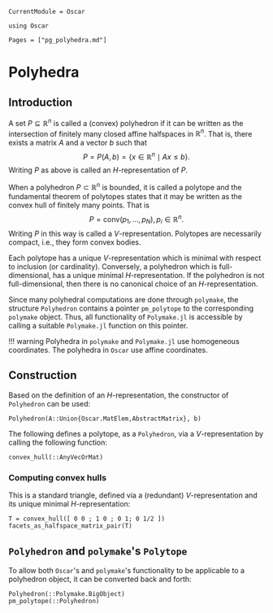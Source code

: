 ```@meta
CurrentModule = Oscar
```

```@setup oscar
using Oscar
```

```@contents
Pages = ["pg_polyhedra.md"]
```

# Polyhedra

## Introduction

A set $P \subseteq \mathbb{R}^n$ is called a (convex) polyhedron if it can be written as the intersection of finitely many closed affine halfspaces in $\mathbb{R}^n$.
That is, there exists a matrix $A$ and a vector $b$ such that
$$P = P(A,b) = \{ x \in \mathbb{R}^n \mid Ax \leq b\}.$$
Writing $P$ as above is called an $H$-representation of $P$.

When a polyhedron $P \subset \mathbb{R}^n$ is bounded, it is called a polytope and the fundamental theorem of polytopes states that it may be written as the convex hull of finitely many points.
That is $$P = \textrm{conv}(p_1,\ldots,p_N), p_i \in \mathbb{R}^n.$$
Writing $P$ in this way is called a $V$-representation.
Polytopes are necessarily compact, i.e., they form convex bodies.

Each polytope has a unique $V$-representation which is minimal with respect to inclusion (or cardinality).
Conversely, a polyhedron which is full-dimensional, has a unique minimal $H$-representation.
If the polyhedron is not full-dimensional, then there is no canonical choice of an $H$-representation.

Since many polyhedral computations are done through `polymake`, the structure `Polyhedron` contains a pointer  `pm_polytope` to the corresponding `polymake` object.
Thus, all functionality of `Polymake.jl` is accessible by calling a suitable `Polymake.jl` function on this pointer.

!!! warning
    Polyhedra in `polymake` and `Polymake.jl` use homogeneous coordinates. The polyhedra in `Oscar` use affine coordinates.

## Construction

Based on the definition of an $H$-representation, the constructor of `Polyhedron` can be used:

```@docs
Polyhedron(A::Union{Oscar.MatElem,AbstractMatrix}, b)
```

The following defines a polytope, as a `Polyhedron`, via a $V$-representation by calling the following function:

```@docs
convex_hull(::AnyVecOrMat)
```

### Computing convex hulls

This is a standard triangle, defined via a (redundant) $V$-representation  and its unique minimal $H$-representation:

```@repl oscar
T = convex_hull([ 0 0 ; 1 0 ; 0 1; 0 1/2 ])
facets_as_halfspace_matrix_pair(T)
```

## `Polyhedron` and `polymake`'s `Polytope`

To allow both `Oscar`'s and `polymake`'s functionality to be applicable to a polyhedron object, it can be converted back and forth:

```@docs
Polyhedron(::Polymake.BigObject)
pm_polytope(::Polyhedron)
```
